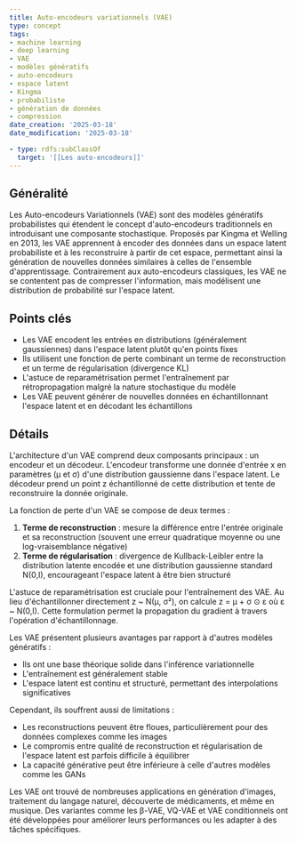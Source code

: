 ```yaml
---
title: Auto-encodeurs variationnels (VAE)
type: concept
tags:
- machine learning
- deep learning
- VAE
- modèles génératifs
- auto-encodeurs
- espace latent
- Kingma
- probabiliste
- génération de données
- compression
date_creation: '2025-03-18'
date_modification: '2025-03-18'

- type: rdfs:subClassOf
  target: '[[Les auto-encodeurs]]'
---
```


## Généralité

Les Auto-encodeurs Variationnels (VAE) sont des modèles génératifs probabilistes qui étendent le concept d'auto-encodeurs traditionnels en introduisant une composante stochastique. Proposés par Kingma et Welling en 2013, les VAE apprennent à encoder des données dans un espace latent probabiliste et à les reconstruire à partir de cet espace, permettant ainsi la génération de nouvelles données similaires à celles de l'ensemble d'apprentissage. Contrairement aux auto-encodeurs classiques, les VAE ne se contentent pas de compresser l'information, mais modélisent une distribution de probabilité sur l'espace latent.

## Points clés

- Les VAE encodent les entrées en distributions (généralement gaussiennes) dans l'espace latent plutôt qu'en points fixes
- Ils utilisent une fonction de perte combinant un terme de reconstruction et un terme de régularisation (divergence KL)
- L'astuce de reparamétrisation permet l'entraînement par rétropropagation malgré la nature stochastique du modèle
- Les VAE peuvent générer de nouvelles données en échantillonnant l'espace latent et en décodant les échantillons

## Détails

L'architecture d'un VAE comprend deux composants principaux : un encodeur et un décodeur. L'encodeur transforme une donnée d'entrée x en paramètres (μ et σ) d'une distribution gaussienne dans l'espace latent. Le décodeur prend un point z échantillonné de cette distribution et tente de reconstruire la donnée originale.

La fonction de perte d'un VAE se compose de deux termes :
1. **Terme de reconstruction** : mesure la différence entre l'entrée originale et sa reconstruction (souvent une erreur quadratique moyenne ou une log-vraisemblance négative)
2. **Terme de régularisation** : divergence de Kullback-Leibler entre la distribution latente encodée et une distribution gaussienne standard N(0,I), encourageant l'espace latent à être bien structuré

L'astuce de reparamétrisation est cruciale pour l'entraînement des VAE. Au lieu d'échantillonner directement z ~ N(μ, σ²), on calcule z = μ + σ ⊙ ε où ε ~ N(0,I). Cette formulation permet la propagation du gradient à travers l'opération d'échantillonnage.

Les VAE présentent plusieurs avantages par rapport à d'autres modèles génératifs :
- Ils ont une base théorique solide dans l'inférence variationnelle
- L'entraînement est généralement stable
- L'espace latent est continu et structuré, permettant des interpolations significatives

Cependant, ils souffrent aussi de limitations :
- Les reconstructions peuvent être floues, particulièrement pour des données complexes comme les images
- Le compromis entre qualité de reconstruction et régularisation de l'espace latent est parfois difficile à équilibrer
- La capacité générative peut être inférieure à celle d'autres modèles comme les GANs

Les VAE ont trouvé de nombreuses applications en génération d'images, traitement du langage naturel, découverte de médicaments, et même en musique. Des variantes comme les β-VAE, VQ-VAE et VAE conditionnels ont été développées pour améliorer leurs performances ou les adapter à des tâches spécifiques.
